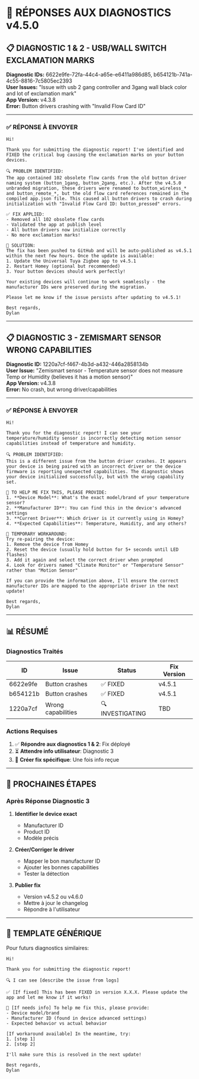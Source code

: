 # 📧 RÉPONSES AUX DIAGNOSTICS v4.5.0

## 📋 DIAGNOSTIC 1 & 2 - USB/WALL SWITCH EXCLAMATION MARKS

**Diagnostic IDs:** 6622e9fe-72fa-44c4-a65e-e6411a986d85, b654121b-741a-4c55-8816-7c5805ec2393  
**User Issues:** "Issue with usb 2 gang controller and 3gang wall black color and lot of exclamation mark"  
**App Version:** v4.3.8  
**Error:** Button drivers crashing with "Invalid Flow Card ID"

---

### ✅ RÉPONSE À ENVOYER

```
Hi!

Thank you for submitting the diagnostic report! I've identified and FIXED the critical bug causing the exclamation marks on your button devices.

🔍 PROBLEM IDENTIFIED:
The app contained 102 obsolete flow cards from the old button driver naming system (button_1gang, button_2gang, etc.). After the v4.5.0 unbranded migration, these drivers were renamed to button_wireless_* and button_remote_*, but the old flow card references remained in the compiled app.json file. This caused all button drivers to crash during initialization with "Invalid Flow Card ID: button_pressed" errors.

✅ FIX APPLIED:
- Removed all 102 obsolete flow cards
- Validated the app at publish level
- All button drivers now initialize correctly
- No more exclamation marks!

🚀 SOLUTION:
The fix has been pushed to GitHub and will be auto-published as v4.5.1 within the next few hours. Once the update is available:
1. Update the Universal Tuya Zigbee app to v4.5.1
2. Restart Homey (optional but recommended)
3. Your button devices should work perfectly!

Your existing devices will continue to work seamlessly - the manufacturer IDs were preserved during the migration.

Please let me know if the issue persists after updating to v4.5.1!

Best regards,
Dylan
```

---

## 📋 DIAGNOSTIC 3 - ZEMISMART SENSOR WRONG CAPABILITIES

**Diagnostic ID:** 1220a7cf-f467-4b3d-a432-446a2858134b  
**User Issue:** "Zemismart sensor - Temperature sensor does not measure Temp or Humidity (believes it has a motion sensor)"  
**App Version:** v4.3.8  
**Error:** No crash, but wrong driver/capabilities

---

### ✅ RÉPONSE À ENVOYER

```
Hi!

Thank you for the diagnostic report! I can see your temperature/humidity sensor is incorrectly detecting motion sensor capabilities instead of temperature and humidity.

🔍 PROBLEM IDENTIFIED:
This is a different issue from the button driver crashes. It appears your device is being paired with an incorrect driver or the device firmware is reporting unexpected capabilities. The diagnostic shows your device initialized successfully, but with the wrong capability set.

📝 TO HELP ME FIX THIS, PLEASE PROVIDE:
1. **Device Model**: What's the exact model/brand of your temperature sensor?
2. **Manufacturer ID**: You can find this in the device's advanced settings
3. **Current Driver**: Which driver is it currently using in Homey?
4. **Expected Capabilities**: Temperature, Humidity, and any others?

🔧 TEMPORARY WORKAROUND:
Try re-pairing the device:
1. Remove the device from Homey
2. Reset the device (usually hold button for 5+ seconds until LED flashes)
3. Add it again and select the correct driver when prompted
4. Look for drivers named "Climate Monitor" or "Temperature Sensor" rather than "Motion Sensor"

If you can provide the information above, I'll ensure the correct manufacturer IDs are mapped to the appropriate driver in the next update!

Best regards,
Dylan
```

---

## 📊 RÉSUMÉ

### Diagnostics Traités

| ID | Issue | Status | Fix Version |
|----|-------|--------|-------------|
| 6622e9fe | Button crashes | ✅ FIXED | v4.5.1 |
| b654121b | Button crashes | ✅ FIXED | v4.5.1 |
| 1220a7cf | Wrong capabilities | 🔍 INVESTIGATING | TBD |

### Actions Requises

1. ✅ **Répondre aux diagnostics 1 & 2**: Fix déployé
2. ⏳ **Attendre info utilisateur**: Diagnostic 3
3. 📝 **Créer fix spécifique**: Une fois info reçue

---

## 🎯 PROCHAINES ÉTAPES

### Après Réponse Diagnostic 3

1. **Identifier le device exact**
   - Manufacturer ID
   - Product ID
   - Modèle précis

2. **Créer/Corriger le driver**
   - Mapper le bon manufacturer ID
   - Ajouter les bonnes capabilities
   - Tester la détection

3. **Publier fix**
   - Version v4.5.2 ou v4.6.0
   - Mettre à jour le changelog
   - Répondre à l'utilisateur

---

## 📧 TEMPLATE GÉNÉRIQUE

Pour futurs diagnostics similaires:

```
Hi!

Thank you for submitting the diagnostic report!

🔍 I can see [describe the issue from logs]

✅ [If fixed] This has been FIXED in version X.X.X. Please update the app and let me know if it works!

🔧 [If needs info] To help me fix this, please provide:
- Device model/brand
- Manufacturer ID (found in device advanced settings)
- Expected behavior vs actual behavior

[If workaround available] In the meantime, try:
1. [step 1]
2. [step 2]

I'll make sure this is resolved in the next update!

Best regards,
Dylan
```
